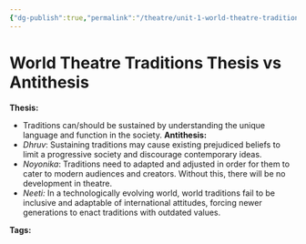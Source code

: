 ```yaml
---
{"dg-publish":true,"permalink":"/theatre/unit-1-world-theatre-traditions/15-07-2022-world-theatre-traditions-thesis-and-antithesis/","dgHomeLink":true,"dgPassFrontmatter":false}
---
```


# World Theatre Traditions Thesis vs Antithesis


**Thesis:**
- Traditions can/should be sustained by understanding the unique language and function in the society.
**Antithesis:**
- _Dhruv_: Sustaining traditions may cause existing prejudiced beliefs to limit a progressive society and discourage contemporary ideas.
- _Noyonika_: Traditions need to adapted and adjusted in order for them to cater to modern audiences and creators. Without this, there will be no development in theatre. 
- *Neeti:* In a technologically evolving world, world traditions fail to be inclusive and adaptable of international attitudes, forcing newer generations to enact traditions with outdated values.


**Tags:**